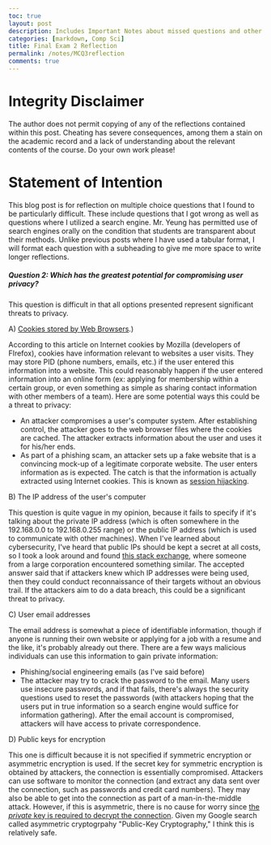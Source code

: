 ```yaml
---
toc: true
layout: post
description: Includes Important Notes about missed questions and other misconceptions
categories: [markdown, Comp Sci]
title: Final Exam 2 Reflection
permalink: /notes/MCQ3reflection
comments: true
---
```


# Integrity Disclaimer

The author does not permit copying of any of the reflections contained within this post. Cheating has severe consequences, among them a stain on the academic record and a lack of understanding about the relevant contents of the course. Do your own work please!

# Statement of Intention

This blog post is for reflection on multiple choice questions that I found to be particularly difficult. These include questions that I got wrong as well as questions where I utilized a search engine. Mr. Yeung has permitted use of search engines orally on the condition that students are transparent about their methods. Unlike previous posts where I have used a tabular format, I will format each question with a subheading to give me more space to write longer reflections.


##### Question 2: Which has the greatest potential for compromising user privacy?

This question is difficult in that all options presented represent significant threats to privacy.

A) [Cookies stored by Web Browsers](https://support.mozilla.org/en-US/kb/cookies-information-websites-store-on-your-computer#:~:text=This%20allows%20you%20to%20stay,address%2C%20or%20telephone%20number).)

According to this article on Internet cookies by Mozilla (developers of FIrefox), cookies have information relevant to websites a user visits. They may store PID (phone numbers, emails, etc.) if the user entered this information into a website. This could reasonably happen if the user entered information into an online form (ex: applying for membership within a certain group, or even something as simple as sharing contact information with other members of a team). Here are some potential ways this could be a threat to privacy:
- An attacker compromises a user's computer system. After establishing control, the attacker goes to the web browser files where the cookies are cached. The attacker extracts information about the user and uses it for his/her ends.
- As part of a phishing scam, an attacker sets up a fake website that is a convincing mock-up of a legitimate corporate website. The user enters information as is expected. The catch is that the information is actually extracted using Internet cookies. This is known as [session hijacking](https://www.mcafee.com/blogs/privacy-identity-protection/what-are-browser-cookies-and-how-do-i-manage-them/).

B) The IP address of the user's computer

This question is quite vague in my opinion, because it fails to specify if it's talking about the private IP address (which is often somewhere in the 192.168.0.0 to 192.168.0.255 range) or the public IP address (which is used to communicate with other machines). When I've learned about cybersecurity, I've heard that public IPs should be kept a secret at all costs, so I took a look around and found [this stack exchange](https://security.stackexchange.com/questions/35160/is-publishing-your-public-ip-address-a-security-threat), where someone from a large corporation encountered something similar. The accepted answer said that if attackers knew which IP addresses were being used, then they could conduct reconnaissance of their targets without an obvious trail. If the attackers aim to do a data breach, this could be a significant threat to privacy.

C) User email addresses

The email address is somewhat a piece of identifiable information, though if anyone is running their own website or applying for a job with a resume and the like, it's probably already out there. There are a few ways malicious individuals can use this information to gain private information:
- Phishing/social engineering emails (as I've said before)
- The attacker may try to crack the password to the email. Many users use insecure passwords, and if that fails, there's always the security questions used to reset the passwords (with attackers hoping that the users put in true information so a search engine would suffice for information gathering). After the email account is compromised, attackers will have access to private correspondence.

D) Public keys for encryption

This one is difficult because it is not specified if symmetric encryption or asymmetric encryption is used. If the secret key for symmetric encryption is obtained by attackers, the connection is essentially compromised. Attackers can use software to monitor the connection (and extract any data sent over the connection, such as passwords and credit card numbers). They may also be able to get into the connection as part of a man-in-the-middle attack. However, if this is asymmetric, there is no cause for worry since [the *private* key is required to decrypt the connection](https://www.google.com/search?surl=1&q=assymetric+encryption+public+key&rlz=1CADTIH_enUS1045&oq=assymetric+encryption+public+key&aqs=chrome..69i57.4263j0j7&sourceid=chrome&ie=UTF-8&safe=active&ssui=on). Given my Google search called asymmetric cryptogrpahy "Public-Key Cryptography," I think this is relatively safe.
